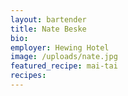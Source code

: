 ```yaml
---
layout: bartender
title: Nate Beske
bio:
employer: Hewing Hotel
image: /uploads/nate.jpg
featured_recipe: mai-tai
recipes:
---
```



